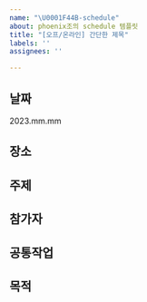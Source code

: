 ```yaml
---
name: "\U0001F44B-schedule"
about: phoenix조의 schedule 템플릿
title: "[오프/온라인] 간단한 제목"
labels: ''
assignees: ''

---
```


## 날짜
2023.mm.mm

## 장소 


## 주제


## 참가자



## 공통작업
## 목적
